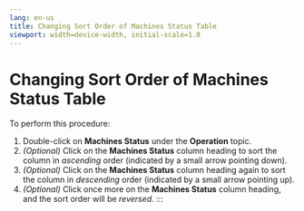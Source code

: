 ```yaml
---
lang: en-us
title: Changing Sort Order of Machines Status Table
viewport: width=device-width, initial-scale=1.0
---
```


#  Changing Sort Order of Machines Status Table

To perform this procedure:

1.  Double-click on **Machines Status** under the **Operation** topic.
2.  *(Optional)* Click on the **Machines Status** column
    heading to sort the column in *ascending* order (indicated by a
    small arrow pointing down).
3.  *(Optional)* Click on the **Machines Status** column
    heading again to sort the column in *descending* order (indicated by
    a small arrow pointing up).
4.  *(Optional)* Click once more on the **Machines
    Status** column heading, and the sort order will be *reversed*.
:::

 

